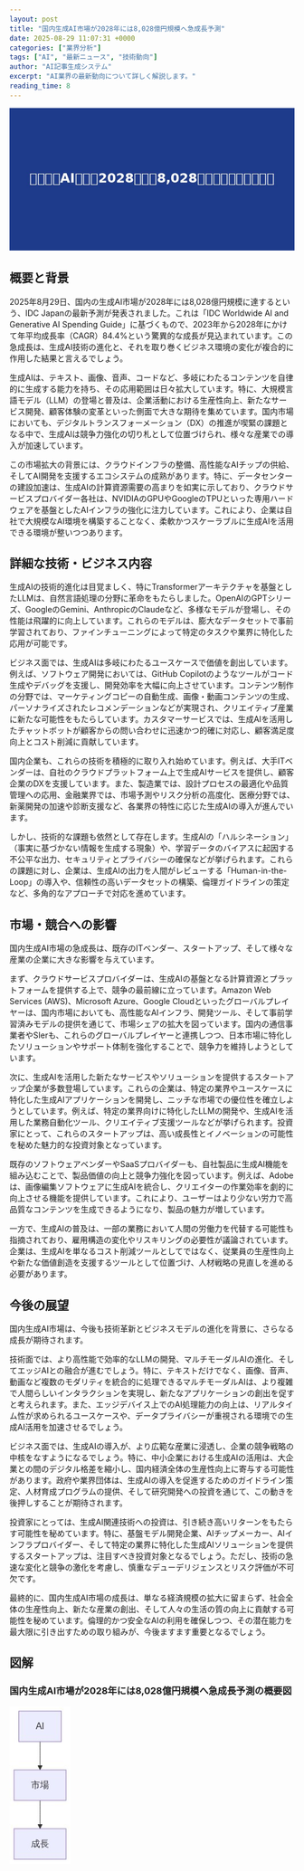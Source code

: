 ```yaml
---
layout: post
title: "国内生成AI市場が2028年には8,028億円規模へ急成長予測"
date: 2025-08-29 11:07:31 +0000
categories: ["業界分析"]
tags: ["AI", "最新ニュース", "技術動向"]
author: "AI記事生成システム"
excerpt: "AI業界の最新動向について詳しく解説します。"
reading_time: 8
---
```



![国内生成AI市場が2028年には8,028億円規模へ急成長予測](/assets/images/posts/2025-08-29-4-ai20288028-title.jpg)

## 概要と背景

2025年8月29日、国内の生成AI市場が2028年には8,028億円規模に達するという、IDC Japanの最新予測が発表されました。これは「IDC Worldwide AI and Generative AI Spending Guide」に基づくもので、2023年から2028年にかけて年平均成長率（CAGR）84.4%という驚異的な成長が見込まれています。この急成長は、生成AI技術の進化と、それを取り巻くビジネス環境の変化が複合的に作用した結果と言えるでしょう。

生成AIは、テキスト、画像、音声、コードなど、多岐にわたるコンテンツを自律的に生成する能力を持ち、その応用範囲は日々拡大しています。特に、大規模言語モデル（LLM）の登場と普及は、企業活動における生産性向上、新たなサービス開発、顧客体験の変革といった側面で大きな期待を集めています。国内市場においても、デジタルトランスフォーメーション（DX）の推進が喫緊の課題となる中で、生成AIは競争力強化の切り札として位置づけられ、様々な産業での導入が加速しています。

この市場拡大の背景には、クラウドインフラの整備、高性能なAIチップの供給、そしてAI開発を支援するエコシステムの成熟があります。特に、データセンターの建設加速は、生成AIの計算資源需要の高まりを如実に示しており、クラウドサービスプロバイダー各社は、NVIDIAのGPUやGoogleのTPUといった専用ハードウェアを基盤としたAIインフラの強化に注力しています。これにより、企業は自社で大規模なAI環境を構築することなく、柔軟かつスケーラブルに生成AIを活用できる環境が整いつつあります。

## 詳細な技術・ビジネス内容

生成AIの技術的進化は目覚ましく、特にTransformerアーキテクチャを基盤としたLLMは、自然言語処理の分野に革命をもたらしました。OpenAIのGPTシリーズ、GoogleのGemini、AnthropicのClaudeなど、多様なモデルが登場し、その性能は飛躍的に向上しています。これらのモデルは、膨大なデータセットで事前学習されており、ファインチューニングによって特定のタスクや業界に特化した応用が可能です。

ビジネス面では、生成AIは多岐にわたるユースケースで価値を創出しています。例えば、ソフトウェア開発においては、GitHub Copilotのようなツールがコード生成やデバッグを支援し、開発効率を大幅に向上させています。コンテンツ制作の分野では、マーケティングコピーの自動生成、画像・動画コンテンツの生成、パーソナライズされたレコメンデーションなどが実現され、クリエイティブ産業に新たな可能性をもたらしています。カスタマーサービスでは、生成AIを活用したチャットボットが顧客からの問い合わせに迅速かつ的確に対応し、顧客満足度向上とコスト削減に貢献しています。

国内企業も、これらの技術を積極的に取り入れ始めています。例えば、大手ITベンダーは、自社のクラウドプラットフォーム上で生成AIサービスを提供し、顧客企業のDXを支援しています。また、製造業では、設計プロセスの最適化や品質管理への応用、金融業界では、市場予測やリスク分析の高度化、医療分野では、新薬開発の加速や診断支援など、各業界の特性に応じた生成AIの導入が進んでいます。

しかし、技術的な課題も依然として存在します。生成AIの「ハルシネーション」（事実に基づかない情報を生成する現象）や、学習データのバイアスに起因する不公平な出力、セキュリティとプライバシーの確保などが挙げられます。これらの課題に対し、企業は、生成AIの出力を人間がレビューする「Human-in-the-Loop」の導入や、信頼性の高いデータセットの構築、倫理ガイドラインの策定など、多角的なアプローチで対応を進めています。

## 市場・競合への影響

国内生成AI市場の急成長は、既存のITベンダー、スタートアップ、そして様々な産業の企業に大きな影響を与えています。

まず、クラウドサービスプロバイダーは、生成AIの基盤となる計算資源とプラットフォームを提供する上で、競争の最前線に立っています。Amazon Web Services (AWS)、Microsoft Azure、Google Cloudといったグローバルプレイヤーは、国内市場においても、高性能なAIインフラ、開発ツール、そして事前学習済みモデルの提供を通じて、市場シェアの拡大を図っています。国内の通信事業者やSIerも、これらのグローバルプレイヤーと連携しつつ、日本市場に特化したソリューションやサポート体制を強化することで、競争力を維持しようとしています。

次に、生成AIを活用した新たなサービスやソリューションを提供するスタートアップ企業が多数登場しています。これらの企業は、特定の業界やユースケースに特化した生成AIアプリケーションを開発し、ニッチな市場での優位性を確立しようとしています。例えば、特定の業界向けに特化したLLMの開発や、生成AIを活用した業務自動化ツール、クリエイティブ支援ツールなどが挙げられます。投資家にとって、これらのスタートアップは、高い成長性とイノベーションの可能性を秘めた魅力的な投資対象となっています。

既存のソフトウェアベンダーやSaaSプロバイダーも、自社製品に生成AI機能を組み込むことで、製品価値の向上と競争力強化を図っています。例えば、Adobeは、画像編集ソフトウェアに生成AIを統合し、クリエイターの作業効率を劇的に向上させる機能を提供しています。これにより、ユーザーはより少ない労力で高品質なコンテンツを生成できるようになり、製品の魅力が増しています。

一方で、生成AIの普及は、一部の業務において人間の労働力を代替する可能性も指摘されており、雇用構造の変化やリスキリングの必要性が議論されています。企業は、生成AIを単なるコスト削減ツールとしてではなく、従業員の生産性向上や新たな価値創造を支援するツールとして位置づけ、人材戦略の見直しを進める必要があります。

## 今後の展望

国内生成AI市場は、今後も技術革新とビジネスモデルの進化を背景に、さらなる成長が期待されます。

技術面では、より高性能で効率的なLLMの開発、マルチモーダルAIの進化、そしてエッジAIとの融合が進むでしょう。特に、テキストだけでなく、画像、音声、動画など複数のモダリティを統合的に処理できるマルチモーダルAIは、より複雑で人間らしいインタラクションを実現し、新たなアプリケーションの創出を促すと考えられます。また、エッジデバイス上でのAI処理能力の向上は、リアルタイム性が求められるユースケースや、データプライバシーが重視される環境での生成AI活用を加速させるでしょう。

ビジネス面では、生成AIの導入が、より広範な産業に浸透し、企業の競争戦略の中核をなすようになるでしょう。特に、中小企業における生成AIの活用は、大企業との間のデジタル格差を縮小し、国内経済全体の生産性向上に寄与する可能性があります。政府や業界団体は、生成AIの導入を促進するためのガイドライン策定、人材育成プログラムの提供、そして研究開発への投資を通じて、この動きを後押しすることが期待されます。

投資家にとっては、生成AI関連技術への投資は、引き続き高いリターンをもたらす可能性を秘めています。特に、基盤モデル開発企業、AIチップメーカー、AIインフラプロバイダー、そして特定の業界に特化した生成AIソリューションを提供するスタートアップは、注目すべき投資対象となるでしょう。ただし、技術の急速な変化と競争の激化を考慮し、慎重なデューデリジェンスとリスク評価が不可欠です。

最終的に、国内生成AI市場の成長は、単なる経済規模の拡大に留まらず、社会全体の生産性向上、新たな産業の創出、そして人々の生活の質の向上に貢献する可能性を秘めています。倫理的かつ安全なAIの利用を確保しつつ、その潜在能力を最大限に引き出すための取り組みが、今後ますます重要となるでしょう。


## 図解

### 国内生成AI市場が2028年には8,028億円規模へ急成長予測の概要図

![国内生成AI市場が2028年には8,028億円規模へ急成長予測の概要図](/assets/images/posts/2025-08-29-4-ai20288028-mermaid-simple.jpg)

